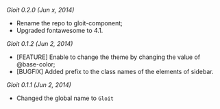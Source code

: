 *Gloit 0.2.0 (Jun x, 2014)*

* Rename the repo to gloit-component;
* Upgraded fontawesome to 4.1.


*Gloit 0.1.2 (Jun 2, 2014)*

* [FEATURE] Enable to change the theme by changing the value of
  @base-color;
* [BUGFIX] Added prefix to the class names of the elements of sidebar.

*Gloit 0.1.1 (Jun 2, 2014)*

* Changed the global name to `Gloit`
